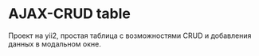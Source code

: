 # AJAX-CRUD table

Проект на yii2, простая таблица с возможностями CRUD и добавления данных в модальном окне.
